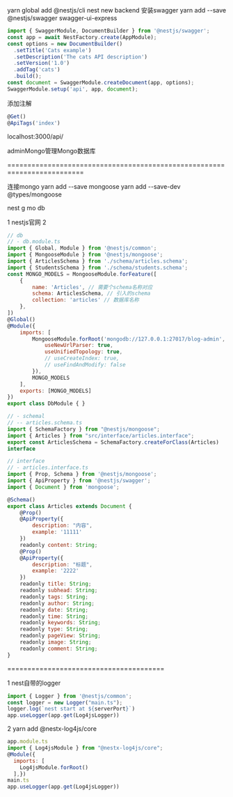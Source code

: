 yarn global add @nestjs/cli
nest new backend
安装swagger
yarn add --save @nestjs/swagger swagger-ui-express
```js
import { SwaggerModule, DocumentBuilder } from '@nestjs/swagger';
const app = await NestFactory.create(AppModule);
const options = new DocumentBuilder()
  .setTitle('Cats example')
  .setDescription('The cats API description')
  .setVersion('1.0')
  .addTag('cats')
  .build();
const document = SwaggerModule.createDocument(app, options);
SwaggerModule.setup('api', app, document);
```
添加注解
```js
@Get()
@ApiTags('index')
```
localhost:3000/api/

adminMongo管理Mongo数据库

=========================================================================

连接mongo
yarn add --save mongoose
yarn add  --save-dev @types/mongoose

nest g mo db

1 nestjs官网
2
```js
// db
// - db.module.ts
import { Global, Module } from '@nestjs/common';
import { MongooseModule } from '@nestjs/mongoose';
import { ArticlesSchema } from './schema/articles.schema';
import { StudentsSchema } from './schema/students.schema';
const MONGO_MODELS = MongooseModule.forFeature([
    {
        name: 'Articles', // 需要个schema名称对应
        schema: ArticlesSchema, // 引入的schema
        collection: 'articles' // 数据库名称
    },
])
@Global()
@Module({
    imports: [
        MongooseModule.forRoot('mongodb://127.0.0.1:27017/blog-admin', {
            useNewUrlParser: true,
            useUnifiedTopology: true,
            // useCreateIndex: true,
            // useFindAndModify: false
        }),
        MONGO_MODELS
    ],
    exports: [MONGO_MODELS]
})
export class DbModule { }

// - schemal
// -- articles.schema.ts
import { SchemaFactory } from "@nestjs/mongoose";
import { Articles } from "src/interface/articles.interface";
export const ArticlesSchema = SchemaFactory.createForClass(Articles)
interface

// interface
// - articles.interface.ts
import { Prop, Schema } from '@nestjs/mongoose';
import { ApiProperty } from '@nestjs/swagger';
import { Document } from 'mongoose';

@Schema()
export class Articles extends Document {
    @Prop()
    @ApiProperty({
        description: "内容",
        example: '11111'
    })
    readonly content: String;
    @Prop()
    @ApiProperty({
        description: "标题",
        example: '2222'
    })
    readonly title: String;
    readonly subhead: String;
    readonly tags: String;
    readonly author: String;
    readonly date: String;
    readonly time: String;
    readonly keywords: String;
    readonly type: String;
    readonly pageView: String;
    readonly image: String;
    readonly comment: String;
}
```

=======================================

1 nest自带的logger
```js
import { Logger } from '@nestjs/common';
const logger = new Logger("main.ts");
logger.log(`nest start at ${serverPort}`)
app.useLogger(app.get(Log4jsLogger))


```
2 yarn add @nestx-log4js/core
```js
app.module.ts
import { Log4jsModule } from "@nestx-log4js/core";
@Module({
  imports: [
    Log4jsModule.forRoot()
  ],})
main.ts
app.useLogger(app.get(Log4jsLogger))
```